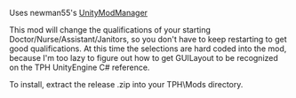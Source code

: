 Uses newman55's [UnityModManager](https://github.com/newman55/unity-mod-manager)

This mod will change the qualifications of your starting Doctor/Nurse/Assistant/Janitors, so you don't have to keep restarting to get good qualifications.  At this time the selections are hard coded into the mod, because I'm too lazy to figure out how to get GUILayout to be recognized on the TPH UnityEngine C# reference.

To install, extract the release .zip into your TPH\Mods directory.